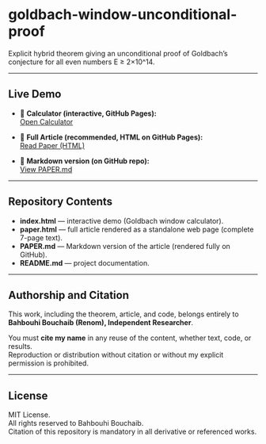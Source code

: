 # goldbach-window-unconditional-proof

Explicit hybrid theorem giving an unconditional proof of Goldbach’s conjecture for all even numbers E ≥ 2×10^14.

---

## Live Demo

- 🔢 **Calculator (interactive, GitHub Pages):**  
  [Open Calculator](https://b43797.github.io/goldbach-window-unconditional-proof/)

- 📄 **Full Article (recommended, HTML on GitHub Pages):**  
  [Read Paper (HTML)](https://b43797.github.io/goldbach-window-unconditional-proof/paper.html)

- 📄 **Markdown version (on GitHub repo):**  
  [View PAPER.md](https://github.com/b43797/goldbach-window-unconditional-proof/blob/main/PAPER.md)

---

## Repository Contents

- **index.html** — interactive demo (Goldbach window calculator).  
- **paper.html** — full article rendered as a standalone web page (complete 7-page text).  
- **PAPER.md** — Markdown version of the article (rendered fully on GitHub).  
- **README.md** — project documentation.  

---

## Authorship and Citation

This work, including the theorem, article, and code, belongs entirely to **Bahbouhi Bouchaib (Renom), Independent Researcher**.  

You must **cite my name** in any reuse of the content, whether text, code, or results.  
Reproduction or distribution without citation or without my explicit permission is prohibited.  

---

## License

MIT License.  
All rights reserved to Bahbouhi Bouchaib.  
Citation of this repository is mandatory in all derivative or referenced works.
